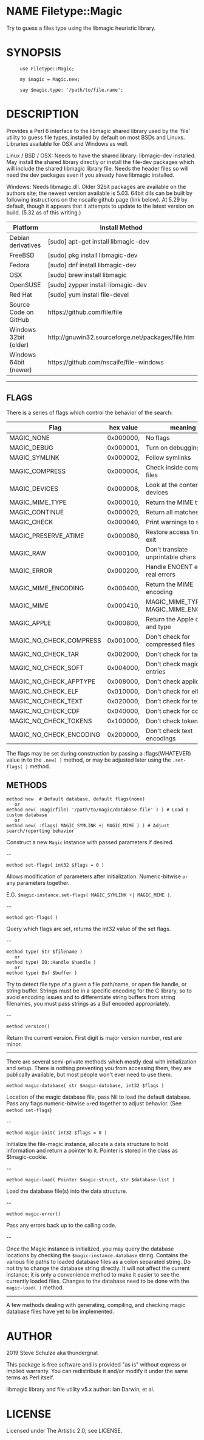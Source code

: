 NAME Filetype::Magic
====================

Try to guess a files type using the libmagic heuristic library.

SYNOPSIS
========

         use Filetype::Magic;

         my $magic = Magic.new;

         say $magic.type: '/path/to/file.name';

DESCRIPTION
===========

Provides a Perl 6 interface to the libmagic shared library used by the 'file' utility to guess file types, installed by default on most BSDs and Linuxs. Libraries available for OSX and Windows as well.

Linux / BSD / OSX: Needs to have the shared library: libmagic-dev installed. May install the shared library directly or install the file-dev packages which will include the shared libmagic library file. Needs the header files so will need the dev packages even if you already have libmagic installed.

Windows: Needs libmagic.dll. Older 32bit packages are available on the authors site; the newest version available is 5.03. 64bit dlls can be built by following instructions on the nscaife github page (link below). At 5.29 by default, though it appears that it attempts to update to the latest version on build. (5.32 as of this writing.)

<table class="pod-table">
<thead><tr>
<th>Platform</th> <th>Install Method</th>
</tr></thead>
<tbody>
<tr> <td>Debian derivatives</td> <td>[sudo] apt-get install libmagic-dev</td> </tr> <tr> <td>FreeBSD</td> <td>[sudo] pkg install libmagic-dev</td> </tr> <tr> <td>Fedora</td> <td>[sudo] dnf install libmagic-dev</td> </tr> <tr> <td>OSX</td> <td>[sudo] brew install libmagic</td> </tr> <tr> <td>OpenSUSE</td> <td>[sudo] zypper install libmagic-dev</td> </tr> <tr> <td>Red Hat</td> <td>[sudo] yum install file-devel</td> </tr> <tr> <td>Source Code on GitHub</td> <td>https://github.com/file/file</td> </tr> <tr> <td>Windows 32bit (older)</td> <td>http://gnuwin32.sourceforge.net/packages/file.htm</td> </tr> <tr> <td>Windows 64bit (newer)</td> <td>https://github.com/nscaife/file-windows</td> </tr>
</tbody>
</table>

----

FLAGS
-----

There is a series of flags which control the behavior of the search:

<table class="pod-table">
<thead><tr>
<th>Flag</th> <th>hex value</th> <th>meaning</th>
</tr></thead>
<tbody>
<tr> <td>MAGIC_NONE</td> <td>0x000000,</td> <td>No flags</td> </tr> <tr> <td>MAGIC_DEBUG</td> <td>0x000001,</td> <td>Turn on debugging</td> </tr> <tr> <td>MAGIC_SYMLINK</td> <td>0x000002,</td> <td>Follow symlinks</td> </tr> <tr> <td>MAGIC_COMPRESS</td> <td>0x000004,</td> <td>Check inside compressed files</td> </tr> <tr> <td>MAGIC_DEVICES</td> <td>0x000008,</td> <td>Look at the contents of devices</td> </tr> <tr> <td>MAGIC_MIME_TYPE</td> <td>0x000010,</td> <td>Return the MIME type</td> </tr> <tr> <td>MAGIC_CONTINUE</td> <td>0x000020,</td> <td>Return all matches</td> </tr> <tr> <td>MAGIC_CHECK</td> <td>0x000040,</td> <td>Print warnings to stderr</td> </tr> <tr> <td>MAGIC_PRESERVE_ATIME</td> <td>0x000080,</td> <td>Restore access time on exit</td> </tr> <tr> <td>MAGIC_RAW</td> <td>0x000100,</td> <td>Don&#39;t translate unprintable chars</td> </tr> <tr> <td>MAGIC_ERROR</td> <td>0x000200,</td> <td>Handle ENOENT etc as real errors</td> </tr> <tr> <td>MAGIC_MIME_ENCODING</td> <td>0x000400,</td> <td>Return the MIME encoding</td> </tr> <tr> <td>MAGIC_MIME</td> <td>0x000410,</td> <td>MAGIC_MIME_TYPE +| MAGIC_MIME_ENCODING</td> </tr> <tr> <td>MAGIC_APPLE</td> <td>0x000800,</td> <td>Return the Apple creator and type</td> </tr> <tr> <td>MAGIC_NO_CHECK_COMPRESS</td> <td>0x001000,</td> <td>Don&#39;t check for compressed files</td> </tr> <tr> <td>MAGIC_NO_CHECK_TAR</td> <td>0x002000,</td> <td>Don&#39;t check for tar files</td> </tr> <tr> <td>MAGIC_NO_CHECK_SOFT</td> <td>0x004000,</td> <td>Don&#39;t check magic entries</td> </tr> <tr> <td>MAGIC_NO_CHECK_APPTYPE</td> <td>0x008000,</td> <td>Don&#39;t check application</td> </tr> <tr> <td>MAGIC_NO_CHECK_ELF</td> <td>0x010000,</td> <td>Don&#39;t check for elf details</td> </tr> <tr> <td>MAGIC_NO_CHECK_TEXT</td> <td>0x020000,</td> <td>Don&#39;t check for text files</td> </tr> <tr> <td>MAGIC_NO_CHECK_CDF</td> <td>0x040000,</td> <td>Don&#39;t check for cdf files</td> </tr> <tr> <td>MAGIC_NO_CHECK_TOKENS</td> <td>0x100000,</td> <td>Don&#39;t check tokens</td> </tr> <tr> <td>MAGIC_NO_CHECK_ENCODING</td> <td>0x200000,</td> <td>Don&#39;t check text encodings</td> </tr>
</tbody>
</table>

The flags may be set during construction by passing a :flags(WHATEVER) value in to the `.new( )` method, or may be adjusted later using the `.set-flags( )` method.

METHODS
-------

    method new  # Default database, default flags(none)
       or
    method new( :magicfile( '/path/to/magic/database.file' ) ) # Load a custom database
       or
    method new( :flags( MAGIC_SYMLINK +| MAGIC_MIME ) ) # Adjust search/reporting behavior

Construct a new `Magic` instance with passed parameters if desired.

--

    method set-flags( int32 $flags = 0 )

Allows modification of parameters after initialization. Numeric-bitwise `or` any parameters together.

E.G. `$magic-instance.set-flags( MAGIC_SYMLINK +| MAGIC_MIME )`.

--

    method get-flags( )

Query which flags are set, returns the int32 value of the set flags.

--

    method type( Str $filename )
       or
    method type( IO::Handle $handle )
       or
    method type( Buf $buffer )

Try to detect file type of a given a file path/name, or open file handle, or string buffer. Strings must be in a specific encoding for the C library, so to avoid encoding issues and to differentiate string buffers from string filenames, you must pass strings as a Buf encoded appropriately.

--

    method version()

Return the current version. First digit is major version number, rest are minor.

----

There are several semi-private methods which mostly deal with initialization and setup. There is nothing preventing you from accessing them, they are publically available, but most people won't ever need to use them.

    method magic-database( str $magic-database, int32 $flags )

Location of the magic database file, pass Nil to load the default database. Pass any flags numeric-bitwise `or`ed together to adjust behavior. (See `method set-flags`)

--

    method magic-init( int32 $flags = 0 )

Initialize the file-magic instance, allocate a data structure to hold information and return a pointer to it. Pointer is stored in the class as $!magic-cookie.

--

    method magic-load( Pointer $magic-struct, str $database-list )

Load the database file(s) into the data structure.

--

    method magic-error()

Pass any errors back up to the calling code.

--

Once the Magic instance is initialized, you may query the database locations by checking the `$magic-instance.database` string. Contains the various file paths to loaded database files as a colon separated string. Do not try to change the database string directly. It will not affect the current instance; it is only a convenience method to make it easier to see the currently loaded files. Changes to the database need to be done with the `magic-load( )` method.

----

A few methods dealing with generating, compiling, and checking magic database files have yet to be implemented.

AUTHOR
======

2019 Steve Schulze aka thundergnat

This package is free software and is provided "as is" without express or implied warranty. You can redistribute it and/or modify it under the same terms as Perl itself.

libmagic library and file utility v5.x author: Ian Darwin, et al.

LICENSE
=======

Licensed under The Artistic 2.0; see LICENSE.

